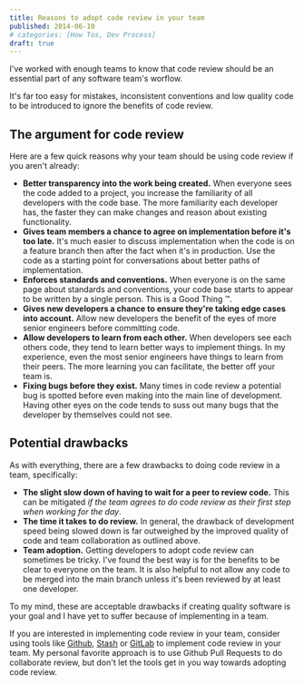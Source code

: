 ```yaml
---
title: Reasons to adopt code review in your team
published: 2014-06-10
# categories: [How Tos, Dev Process]
draft: true
---
```


I've worked with enough teams to know that code review should be an essential part of any software team's worflow.

It's far too easy for mistakes, inconsistent conventions and low quality code to be introduced to ignore the benefits of code review.

## The argument for code review

Here are a few quick reasons why your team should be using code review if you aren't already:

- **Better transparency into the work being created.** When everyone sees the code added to a project, you increase the familiarity of all developers with the code base. The more familiarity each developer has, the faster they can make changes and reason about existing functionality.
- **Gives team members a chance to agree on implementation before it's too late.** It's much easier to discuss implementation when the code is on a feature branch then after the fact when it's in production. Use the code as a starting point for conversations about better paths of implementation.
- **Enforces standards and conventions.** When everyone is on the same page about standards and conventions, your code base starts to appear to be written by a single person. This is a Good Thing &trade;.
- **Gives new developers a chance to ensure they're taking edge cases into account.** Allow new developers the benefit of the eyes of more senior engineers before committing code.
- **Allow developers to learn from each other.** When developers see each others code, they tend to learn better ways to implement things. In my experience, even the most senior engineers have things to learn from their peers. The more learning you can facilitate, the better off your team is.
- **Fixing bugs before they exist.** Many times in code review a potential bug is spotted before even making into the main line of development. Having other eyes on the code tends to suss out many bugs that the developer by themselves could not see.

## Potential drawbacks

As with everything, there are a few drawbacks to doing code review in a team, specifically:

- **The slight slow down of having to wait for a peer to review code.** This can be mitigated _if the team agrees to do code review as their first step when working for the day_.
- **The time it takes to do review.** In general, the drawback of development speed being slowed down is far outweighed by the improved quality of code and team collaboration as outlined above.
- **Team adoption.** Getting developers to adopt code review can sometimes be tricky. I've found the best way is for the benefits to be clear to everyone on the team. It is also helpful to not allow any code to be merged into the main branch unless it's been reviewed by at least one developer.

To my mind, these are acceptable drawbacks if creating quality software is your goal and I have yet to suffer because of implementing in a team.

If you are interested in implementing code review in your team, consider using tools like [Github](https://github.com), [Stash](https://www.atlassian.com/software/stash) or [GitLab](https://about.gitlab.com/) to implement code review in your team. My personal favorite approach is to use Github Pull Requests to do collaborate review, but don't let the tools get in you way towards adopting code review.
